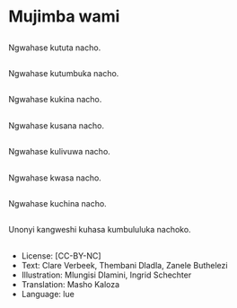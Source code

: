 # Mujimba wami

##
Ngwahase kututa nacho.

##
Ngwahase kutumbuka nacho.

##
Ngwahase kukina nacho.

##
Ngwahase kusana nacho.

##
Ngwahase kulivuwa nacho.

##
Ngwahase kwasa nacho.

##
Ngwahase kuchina nacho.

##
Unonyi kangweshi kuhasa kumbululuka nachoko.

##
* License: [CC-BY-NC]
* Text: Clare Verbeek, Thembani Dladla, Zanele Buthelezi
* Illustration: Mlungisi Dlamini, Ingrid Schechter
* Translation: Masho Kaloza
* Language: lue
